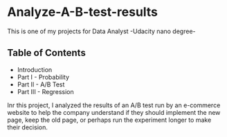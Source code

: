 # Analyze-A-B-test-results
This is one of my projects for Data Analyst -Udacity nano degree-

## Table of Contents
- Introduction
- Part I - Probability
- Part II - A/B Test
- Part III - Regression

Inr this project, I analyzed the results of an A/B test run by an e-commerce website to help the company understand if they should implement the new page, keep the old page, or perhaps run the experiment longer to make their decision.
